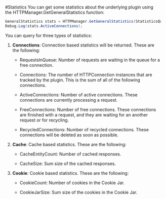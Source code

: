 #Statistics
You can get some statistics about the underlying plugin using the HTTPManager.GetGeneralStatistics function:

```csharp
GeneralStatistics stats = HTTPManager.GetGeneralStatistics(StatisticsQueryFlags.All);
Debug.Log(stats.ActiveConnections);
```

You can query for three types of statistics:

1. **Connections**: Connection based statistics will be returned. These are the following:

	- RequestsInQueue: Number of requests are waiting in the queue for a free connection.

	- Connections: The number of HTTPConnection instances that are tracked by the plugin. This is the sum of all of the following connections.

	- ActiveConnections: Number of active connections. These connections are currently processing a request.

	- FreeConnections: Number of free connections. These connections are finished with a request, and they are waiting for an another request or for recycling.

	- RecycledConnections: Number of recycled connections. These connections will be deleted as soon as possible.


	
2. **Cache**: Cache based statistics. These are the following:

	- CacheEntityCount: Number of cached responses.

	- CacheSize: Sum size of the cached responses.
	
	

3. **Cookie**: Cookie based statistics. These are the following:

	- CookieCount: Number of cookies in the Cookie Jar.

	- CookieJarSize: Sum size of the cookies in the Cookie Jar.

